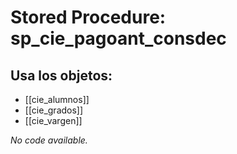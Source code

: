 # Stored Procedure: sp_cie_pagoant_consdec

## Usa los objetos:
- [[cie_alumnos]]
- [[cie_grados]]
- [[cie_vargen]]

*No code available.*
